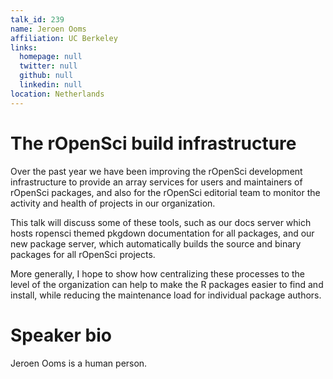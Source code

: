 ```yaml
---
talk_id: 239
name: Jeroen Ooms
affiliation: UC Berkeley
links:
  homepage: null
  twitter: null
  github: null
  linkedin: null
location: Netherlands
---
```


# The rOpenSci build infrastructure

Over the past year we have been improving the rOpenSci development infrastructure to provide an array services for users and maintainers of rOpenSci packages, and also for the rOpenSci editorial team to monitor the activity and health of projects in our organization.

This talk will discuss some of these tools, such as our docs server which hosts ropensci themed pkgdown documentation for all packages, and our new package server, which automatically builds the source and binary packages for all rOpenSci projects.

More generally, I hope to show how centralizing these processes to the level of the organization can help to make the R packages easier to find and install, while reducing the maintenance load for individual package authors.

# Speaker bio

Jeroen Ooms is a human person.
